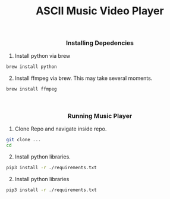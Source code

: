 <h1 align="center">ASCII Music Video Player</h1>

<br />

<h3 align="center">Installing Depedencies</h3>

1. Install python via brew
```sh
brew install python
```

2. Install ffmpeg via brew. This may take several moments.
```sh
brew install ffmpeg
```

<br />

<h3 align="center">Running Music Player</h3>


1. Clone Repo and navigate inside repo.
```sh
git clone ...
cd
```

2. Install python libraries.
```sh
pip3 install -r ./requirements.txt
```

2. Install python libraries
```sh
pip3 install -r ./requirements.txt
```















